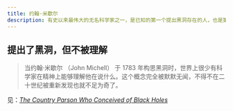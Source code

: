 ```yaml
---
title: 约翰·米歇尔
description: 有史以来最伟大的无名科学家之一，是已知的第一个提出黑洞存在的人，也是第一个提出地震以波传播的人。
---
```


## 提出了黑洞，但不被理解

> 当约翰·米歇尔 （John Michell） 于 1783 年构思黑洞时，世界上很少有科学家在精神上能够理解他在说什么。这个概念完全被默默无闻，不得不在二十世纪被重新发现也就不足为奇了。

见：[<i>The Country Parson Who Conceived of Black Holes</i>](https://www.amnh.org/learn-teach/curriculum-collections/cosmic-horizons-book/john-michell-black-holes)
